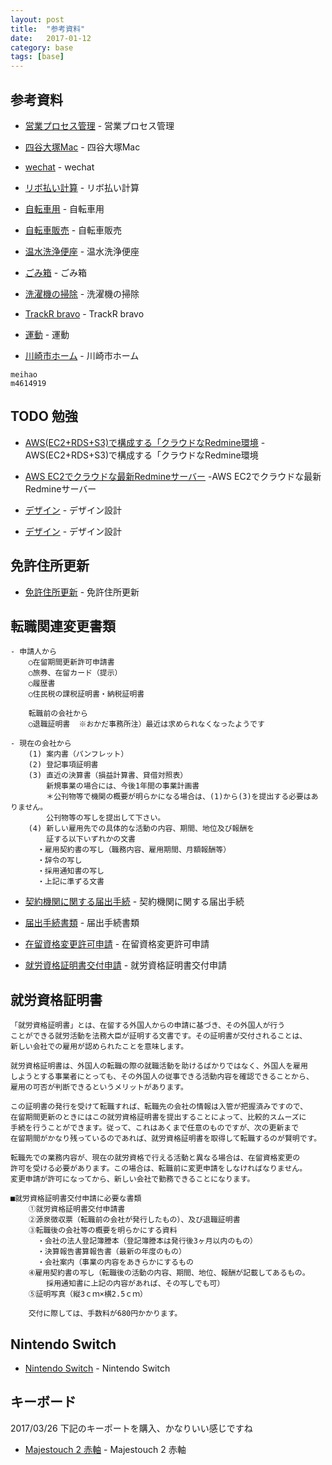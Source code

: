 ```yaml
---
layout: post
title:  "参考資料"
date:   2017-01-12
category: base
tags: [base]
---
```


## 参考資料

- [営業プロセス管理](https://www.ricksoft.jp/solution/template/sales.html) - 営業プロセス管理


- [四谷大塚Mac](http://ameblo.jp/macgyverisms/entry-12122007214.html) - 四谷大塚Mac


- [wechat](https://wximg.qq.com/wxp/moment/NkLiIrvhb/html/?from=singlemessage) - wechat

- [リボ払い計算](http://cards.hateblo.jp/entry/revo-kinri-takakunai/) - リボ払い計算

- [自転車用](http://www.rakuten.ne.jp/gold/kurohige/mame/arekore/valve/futu.htm) - 自転車用

- [自転車販売](http://store.brotures.com/) - 自転車販売
  
- [温水洗浄便座](http://www.yodobashi.com/TOTO-%E3%83%88%E3%83%BC%E3%83%88%E3%83%BC-TCF4711-SS4-%E6%B8%A9%E6%B0%B4%E6%B4%97%E6%B5%84%E4%BE%BF%E5%BA%A7-%E3%82%A6%E3%82%A9%E3%82%B7%E3%83%A5%E3%83%AC%E3%83%83%E3%83%88-apricot%EF%BC%88%E3%82%A2%E3%83%97%E3%83%AA%E3%82%B3%E3%83%83%E3%83%88%EF%BC%89-F1-%E7%9E%AC%E9%96%93%E5%BC%8F-%E3%83%8F%E3%83%BC%E3%83%99%E3%82%B9%E3%83%88%E3%83%96%E3%83%A9%E3%82%A6%E3%83%B3/pd/100000001002587903/) - 温水洗浄便座

- [ごみ箱](http://item.rakuten.co.jp/seikatsuzacca/93779-01/) - ごみ箱

- [洗濯機の掃除](https://kakakumag.com/seikatsu-kaden/?id=9565) - 洗濯機の掃除

- [TrackR bravo](https://buy.thetrackr.com/jp/gu/atlas/01/) - TrackR bravo

- [運動](http://www.vivagroup.co.jp/sports/price.htm) - 運動

- [川崎市ホーム](http://www.vivagroup.co.jp/sports/price.htm) - 川崎市ホーム

~~~  
meihao   
m4614919   
~~~
## TODO 勉強

- [AWS(EC2+RDS+S3)で構成する「クラウドなRedmine環境](http://a1-style.net/amazon-web-service/redmine-ec2-rds-s3/) - AWS(EC2+RDS+S3)で構成する「クラウドなRedmine環境

- [AWS EC2でクラウドな最新Redmineサーバー](http://a1-style.net/amazon-web-service/bitnami-redmine-install/) -AWS EC2でクラウドな最新Redmineサーバー



- [デザイン](http://ppt.design4u.jp/iconsweets2-powerpoint-version/) - デザイン設計


- [デザイン](https://www.taiyo-st.co.jp/company-profile/outline/) - デザイン設計


## 免許住所更新

- [免許住所更新](https://www.police.pref.kanagawa.jp/mes/mes83004.htm) - 免許住所更新

## 転職関連変更書類

    - 申請人から
        ○在留期間更新許可申請書
        ○旅券、在留カード（提示）
        ○履歴書
        ○住民税の課税証明書・納税証明書
        
        転職前の会社から
        ○退職証明書  ※おかだ事務所注）最近は求められなくなったようです
        
    - 現在の会社から
        (1) 案内書（パンフレット）
        (2) 登記事項証明書
        (3) 直近の決算書（損益計算書、貸借対照表）
            新規事業の場合には、今後1年間の事業計画書
            ＊公刊物等で機関の概要が明らかになる場合は、(1)から(3)を提出する必要はありません。
            公刊物等の写しを提出して下さい。
        (4) 新しい雇用先での具体的な活動の内容、期間、地位及び報酬を
            証する以下いずれかの文書
          ・雇用契約書の写し（職務内容、雇用期間、月額報酬等）
          ・辞令の写し
          ・採用通知書の写し
          ・上記に準ずる文書


- [契約機関に関する届出手続](http://www.immi-moj.go.jp/tetuduki/zairyukanri/shozokunikansuru.html) - 契約機関に関する届出手続

- [届出手続書類](http://www.moj.go.jp/nyuukokukanri/kouhou/nyuukokukanri10_00015.html) - 届出手続書類

- [在留資格変更許可申請](http://www.moj.go.jp/ONLINE/IMMIGRATION/16-2.html) - 在留資格変更許可申請

- [就労資格証明書交付申請](http://www.moj.go.jp/ONLINE/IMMIGRATION/16-9.html) - 就労資格証明書交付申請


## 就労資格証明書

    「就労資格証明書」とは、在留する外国人からの申請に基づき、その外国人が行う
    ことができる就労活動を法務大臣が証明する文書です。その証明書が交付されることは、
    新しい会社での雇用が認められたことを意味します。

    就労資格証明書は、外国人の転職の際の就職活動を助けるばかりではなく、外国人を雇用
    しようとする事業者にとっても、その外国人の従事できる活動内容を確認できることから、
    雇用の可否が判断できるというメリットがあります。 
         
    この証明書の発行を受けて転職すれば、転職先の会社の情報は入管が把握済みですので、
    在留期間更新のときにはこの就労資格証明書を提出することによって、比較的スムーズに
    手続を行うことができます。従って、これはあくまで任意のものですが、次の更新まで
    在留期間がかなり残っているのであれば、就労資格証明書を取得して転職するのが賢明です。

    転職先での業務内容が、現在の就労資格で行える活動と異なる場合は、在留資格変更の
    許可を受ける必要があります。この場合は、転職前に変更申請をしなければなりません。
    変更申請が許可になってから、新しい会社で勤務できることになります。

    ■就労資格証明書交付申請に必要な書類
        ①就労資格証明書交付申請書
        ②源泉徴収票（転職前の会社が発行したもの）、及び退職証明書
        ③転職後の会社等の概要を明らかにする資料
          ・会社の法人登記簿謄本（登記簿謄本は発行後3ヶ月以内のもの）
          ・決算報告書算報告書（最新の年度のもの）
          ・会社案内（事業の内容をあきらかにするもの
        ④雇用契約書の写し（転職後の活動の内容、期間、地位、報酬が記載してあるもの。
            採用通知書に上記の内容があれば、その写しでも可）
        ⑤証明写真（縦3ｃｍ×横2.5ｃｍ）
        
        交付に際しては、手数料が680円かかります。


## Nintendo Switch
        
- [Nintendo Switch](https://store.nintendo.co.jp/category/NINTENDOSWITCH/HAC_S_KAYAA.html) - Nintendo Switch      
        
       
## キーボード 　
      
2017/03/26 下記のキーポートを購入、かなりいい感じですね

- [Majestouch 2 赤軸](https://www.diatec.co.jp/products/det.php?prod_c=881) - Majestouch 2 赤軸  
      